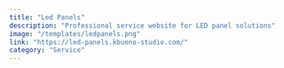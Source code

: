 ```yaml
---
title: "Led Panels"
description: "Professional service website for LED panel solutions"
image: "/templates/ledpanels.png"
link: "https://led-panels.kbueno-studio.com/"
category: "Service"
---
```

